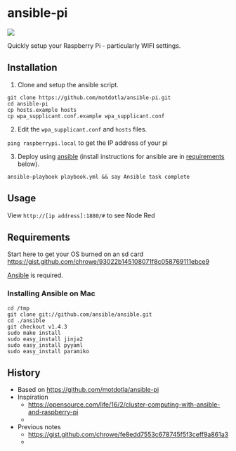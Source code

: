 # ansible-pi

![](https://raw.github.com/motdotla/ansible-pi/master/ansible-pi.jpg)

Quickly setup your Raspberry Pi - particularly WIFI settings.

## Installation

1. Clone and setup the ansible script. 

  ```
  git clone https://github.com/motdotla/ansible-pi.git
  cd ansible-pi
  cp hosts.example hosts
  cp wpa_supplicant.conf.example wpa_supplicant.conf
  ```

2. Edit the `wpa_supplicant.conf` and `hosts` files.
  
  `ping raspberrypi.local` to get the IP address of your pi

3. Deploy using [ansible](http://www.ansible.com) (install instructions for ansible are in [requirements](#requirements) below).

  ```
  ansible-playbook playbook.yml && say Ansible task complete
  ```

## Usage

View `http://[ip address]:1880/#` to see Node Red

## Requirements

Start here to get your OS burned on an sd card https://gist.github.com/chrowe/93022b145108071f8c058769111ebce9

[Ansible](http://www.ansible.com/) is required. 

### Installing Ansible on Mac

```
cd /tmp
git clone git://github.com/ansible/ansible.git
cd ./ansible
git checkout v1.4.3
sudo make install
sudo easy_install jinja2 
sudo easy_install pyyaml
sudo easy_install paramiko
```

## History

* Based on https://github.com/motdotla/ansible-pi
* Inspiration
  * https://opensource.com/life/16/2/cluster-computing-with-ansible-and-raspberry-pi
  * 
* Previous notes
  * https://gist.github.com/chrowe/fe8edd7553c678745f5f3ceff9a861a3
  * 
